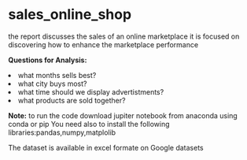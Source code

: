 # sales_online_shop
 the report discusses the sales of an online marketplace it is focused on discovering how to enhance the marketplace performance
 
**Questions for Analysis:**


<li>what months sells best?
<li>what city buys most?
<li>what time should we display advertistments?
<li>what products are sold together?

**Note:** to run the code download jupiter notebook from anaconda  using conda or pip
You need also to install the following libraries:pandas,numpy,matplolib 
 

The dataset is available in excel formate on Google datasets 
